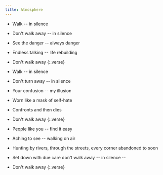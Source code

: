 ```yaml
---
title: Atmosphere
---
```


- Walk -- in silence
- Don't walk away -- in silence
- See the danger -- always danger
- Endless talking -- life rebuilding
- Don't walk away
{:.verse}

- Walk -- in silence
- Don't turn away -- in silence
- Your confusion -- my illusion
- Worn like a mask
of self-hate
- Confronts and then dies
- Don't walk away
{:.verse}

- People like you -- find it easy
- Aching to see -- walking on air
- Hunting by rivers, through the streets,
every corner abandoned to soon
- Set down with due care
don't walk away -- in silence --
- Don't walk away
{:.verse}

